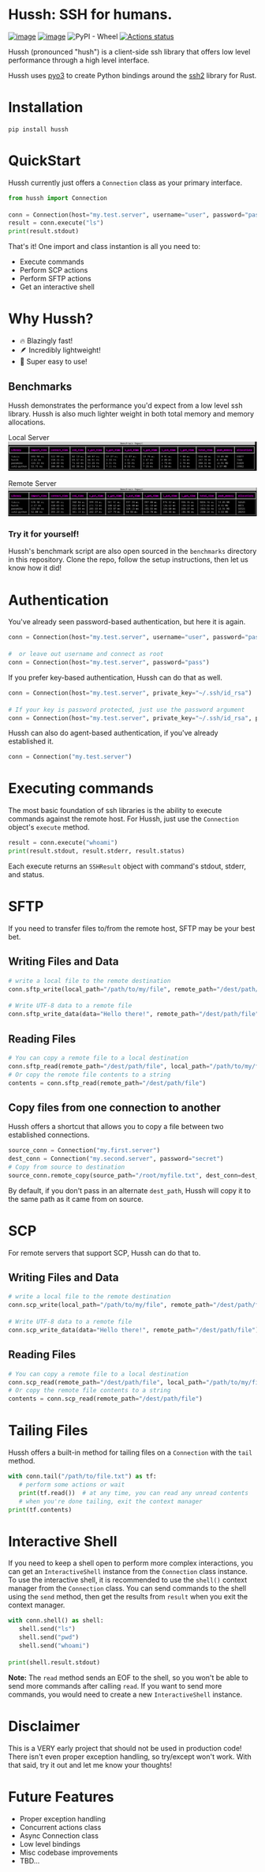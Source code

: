 # Hussh: SSH for humans.
[![image](https://img.shields.io/pypi/v/hussh.svg)](https://pypi.python.org/pypi/hussh)
[![image](https://img.shields.io/pypi/pyversions/hussh.svg)](https://pypi.python.org/pypi/hussh)
![PyPI - Wheel](https://img.shields.io/pypi/wheel/hussh)
[![Actions status](https://github.com/jacobcallahan/hussh/actions/workflows/build_and_test.yml/badge.svg)](https://github.com/jacobcallahan/hussh/actions)

Hussh (pronounced "hush") is a client-side ssh library that offers low level performance through a high level interface.

Hussh uses [pyo3](https://docs.rs/pyo3/latest/pyo3/) to create Python bindings around the [ssh2](https://docs.rs/ssh2/latest/ssh2/) library for Rust.

# Installation
```
pip install hussh
```

# QuickStart
Hussh currently just offers a `Connection` class as your primary interface.
```python
from hussh import Connection

conn = Connection(host="my.test.server", username="user", password="pass")
result = conn.execute("ls")
print(result.stdout)
```

That's it! One import and class instantion is all you need to:
- Execute commands
- Perform SCP actions
- Perform SFTP actions
- Get an interactive shell

# Why Hussh?
- 🔥 Blazingly fast!
- 🪶 Incredibly lightweight!
- 🧠 Super easy to use!

## Benchmarks
Hussh demonstrates the performance you'd expect from a low level ssh library.
Hussh is also much lighter weight in both total memory and memory allocations.

Local Server
![Local Server Benchmarks](benchmarks/local_server_bench.png)

Remote Server
![Remote Server Benchmarks](benchmarks/remote_server_bench.png)

### Try it for yourself!
Hussh's benchmark script are also open sourced in the `benchmarks` directory in this repository.
Clone the repo, follow the setup instructions, then let us know how it did!

# Authentication
You've already seen password-based authentication, but here it is again.
```python
conn = Connection(host="my.test.server", username="user", password="pass")

#  or leave out username and connect as root
conn = Connection(host="my.test.server", password="pass")
```

If you prefer key-based authentication, Hussh can do that as well.
```python
conn = Connection(host="my.test.server", private_key="~/.ssh/id_rsa")

# If your key is password protected, just use the password argument
conn = Connection(host="my.test.server", private_key="~/.ssh/id_rsa", password="pass")
```

Hussh can also do agent-based authentication, if you've already established it.
```python
conn = Connection("my.test.server")
```

# Executing commands
The most basic foundation of ssh libraries is the ability to execute commands against the remote host.
For Hussh, just use the `Connection` object's `execute` method.
```python
result = conn.execute("whoami")
print(result.stdout, result.stderr, result.status)
```
Each execute returns an `SSHResult` object with command's stdout, stderr, and status.

# SFTP
If you need to transfer files to/from the remote host, SFTP may be your best bet.

## Writing Files and Data
```python
# write a local file to the remote destination
conn.sftp_write(local_path="/path/to/my/file", remote_path="/dest/path/file")

# Write UTF-8 data to a remote file
conn.sftp_write_data(data="Hello there!", remote_path="/dest/path/file")
```

## Reading Files
```python
# You can copy a remote file to a local destination
conn.sftp_read(remote_path="/dest/path/file", local_path="/path/to/my/file")
# Or copy the remote file contents to a string
contents = conn.sftp_read(remote_path="/dest/path/file")
```

## Copy files from one connection to another
Hussh offers a shortcut that allows you to copy a file between two established connections.
```python
source_conn = Connection("my.first.server")
dest_conn = Connection("my.second.server", password="secret")
# Copy from source to destination
source_conn.remote_copy(source_path="/root/myfile.txt", dest_conn=dest_conn)
```
By default, if you don't pass in an alternate `dest_path`, Hussh will copy it to the same path as it came from on source.


# SCP
For remote servers that support SCP, Hussh can do that to.

## Writing Files and Data
```python
# write a local file to the remote destination
conn.scp_write(local_path="/path/to/my/file", remote_path="/dest/path/file")

# Write UTF-8 data to a remote file
conn.scp_write_data(data="Hello there!", remote_path="/dest/path/file")
```

## Reading Files
```python
# You can copy a remote file to a local destination
conn.scp_read(remote_path="/dest/path/file", local_path="/path/to/my/file")
# Or copy the remote file contents to a string
contents = conn.scp_read(remote_path="/dest/path/file")
```

# Tailing Files
Hussh offers a built-in method for tailing files on a `Connection` with the `tail` method.
```python
with conn.tail("/path/to/file.txt") as tf:
   # perform some actions or wait
   print(tf.read())  # at any time, you can read any unread contents
   # when you're done tailing, exit the context manager
print(tf.contents)
```

# Interactive Shell
If you need to keep a shell open to perform more complex interactions, you can get an `InteractiveShell` instance from the `Connection` class instance.
To use the interactive shell, it is recommended to use the `shell()` context manager from the `Connection` class.
You can send commands to the shell using the `send` method, then get the results from `result` when you exit the context manager.

```python
with conn.shell() as shell:
   shell.send("ls")
   shell.send("pwd")
   shell.send("whoami")

print(shell.result.stdout)
```
**Note:** The `read` method sends an EOF to the shell, so you won't be able to send more commands after calling `read`. If you want to send more commands, you would need to create a new `InteractiveShell` instance.

# Disclaimer
This is a VERY early project that should not be used in production code!
There isn't even proper exception handling, so try/except won't work.
With that said, try it out and let me know your thoughts!

# Future Features
- Proper exception handling
- Concurrent actions class
- Async Connection class
- Low level bindings
- Misc codebase improvements
- TBD...
